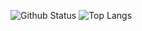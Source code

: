 ![Github Status](https://github-readme-stats.vercel.app/api?username=Bicheng-guo)
![Top Langs](https://github-readme-stats.vercel.app/api/top-langs/?username=Bicheng-guo)
